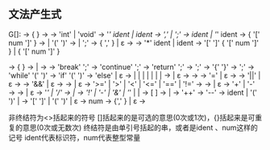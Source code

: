 
## 文法产生式

G[<program>]:
<program> → { <segment> }
<segment> → <type> <def>
<type> → 'int' | 'void'
<def> → '*' ident <deflist> | ident <idtail>
<deflist> → ','  <defdata> <deflist> | ';'
<defdata> → ident <varrdef> | '*' ident
<varrdef> → { '[' num ']' }
<idtail> → <varrdef> <deflist> | '(' <para> ')' <functail>
<functail> → <blockstat> | ';'
<para> → <onepara> { ','  <onepara> } | ε
<onepara> → <type> <paradata>
<paradata> → '*' ident | ident <paradatatail>
<paradatatail> → '[' ']' { '[' num ']' } | { '[' num ']' }

<subprogram> → { <onestatement> }
<onestatement> -> <localdef> | <statement>
<localdef> → <type> <defdata> <deflist>
<breakstat> → 'break' ';'
<continuestat> → 'continue' ';'
<returnstat> → 'return' <altexpr> ';'
<assignstat> → <altexpr> ';'
<blockstat> → '{' <subprogram> '}'
<emptystat> → ';'
<whilestat> → 'while' '(' <expr> ')' <statement>
<ifstat> → 'if'  '(' <expr> ')'  <statement> <elsestat>
<elsestat> → 'else' <statement> | ε
<statement> → <whilestat>|
    <ifstat> |
    <breakstat> |
    <continuestat> |
    <returnstat> |
    <blockstat> |
    <assignstat> |
    <emptystat>
<altexpr> → <expr> | ε
<expr> → <assexpr>
<assexpr> → <orexpr> <asstail>
<asstail> → '='  <assexpr>  <asstail> | ε
<orexpr> → <andexpr> <ortail>
<ortail> → '||' <andexpr> <ortail> | ε
<andexpr> → <cmpexpr> <andtail>
<andtail> → '&&' <cmpexpr> <andtail> |  ε
<cmpexpr> → <aloexpr> <cmptail>
<cmptail> → <cmps> <aloexpr> <cmptail>| ε
<cmps> → '>=' | '>' | '<' | '<=' | '==' | '!='
<aloexpr> → <item> <alotail>
<alotail> → <addsub> <item> <alotail> | ε
<addsub> → '+' | '-'
<item> → <factor> <itemtail>
<itemtail> → <muldiv> <factor> <itemtail> | ε
<muldiv> → '*' | '/'
<factor> → <lop> <factor> | <val>
<lop>  → '!' | '-' | '&' | '*' | <incr> | <decr>
<val> → <elem> [ <rop> ]
<rop> → <incr> | <decr>
<incr> → '++'
<decr> → '--'
<elem> → ident <idexpr> | '(' <expr> ')' | <literal>
<idexpr> → '[' <expr> ']' | '(' <realarg> ')' | ε
<literal> → num
<realarg> → <arg> {',' <arg>} | ε
<arg> → <expr>

非终结符为<>括起来的符号
[]括起来的是可选的意思(0次或1次)，{}括起来是可重复的意思(0次或无数次)
终结符是由单引号括起的串，或者是ident 、num这样的记号
ident代表标识符，num代表整型常量
